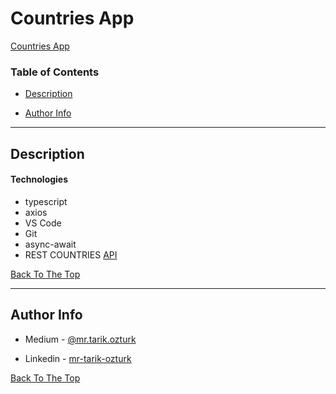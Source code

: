 # Countries App 

[Countries App](https://countries-iota.vercel.app/)

### Table of Contents

- [Description](#description)

- [Author Info](#author-info)

---

## Description
#### Technologies

- typescript
- axios
- VS Code
- Git
- async-await
- REST COUNTRIES [API](https://restcountries.eu/)

[Back To The Top](#countries-app)

---

## Author Info

- Medium - [@mr.tarik.ozturk](https://medium.com/@mr.tarik.ozturk)

- Linkedin - [mr-tarik-ozturk](https://www.linkedin.com/in/mr-tarik-ozturk/)

[Back To The Top](#countries-app)